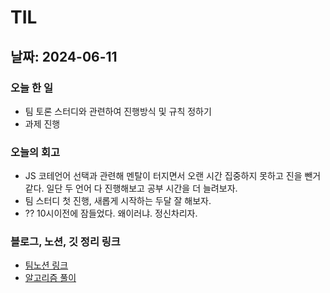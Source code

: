 # TIL

## 날짜: 2024-06-11

### 오늘 한 일

- 팀 토론 스터디와 관련하여 진행방식 및 규칙 정하기
- 과제 진행

### 오늘의 회고

- JS 코테언어 선택과 관련해 멘탈이 터지면서 오랜 시간 집중하지 못하고 진을 뺀거 같다. 일단 두 언어 다 진행해보고 공부 시간을 더 늘려보자.
- 팀 스터디 첫 진행, 새롭게 시작하는 두달 잘 해보자.
- ?? 10시이전에 잠들었다. 왜이러냐. 정신차리자.

### 블로그, 노션, 깃 정리 링크

- [팀노션 링크](https://goorm.notion.site/7-a2954af621e6402993cbbd9724402e77?pvs=4)
- [알고리즘 풀이](https://goorm.notion.site/6-11-5-6a7a43ac8a8b48a59dde278e938e0144?pvs=4)
